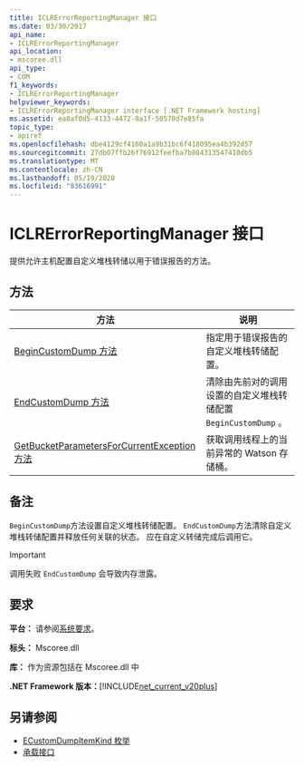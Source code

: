 ```yaml
---
title: ICLRErrorReportingManager 接口
ms.date: 03/30/2017
api_name:
- ICLRErrorReportingManager
api_location:
- mscoree.dll
api_type:
- COM
f1_keywords:
- ICLRErrorReportingManager
helpviewer_keywords:
- ICLRErrorReportingManager interface [.NET Framework hosting]
ms.assetid: ea8af0d5-4133-4472-8a1f-50570d7e85fa
topic_type:
- apiref
ms.openlocfilehash: dbe4129cf4160a1a9b31bc6f418095ea4b392d57
ms.sourcegitcommit: 27db07ffb26f76912feefba7b884313547410db5
ms.translationtype: MT
ms.contentlocale: zh-CN
ms.lasthandoff: 05/19/2020
ms.locfileid: "83616991"
---
```

# <a name="iclrerrorreportingmanager-interface"></a>ICLRErrorReportingManager 接口
提供允许主机配置自定义堆栈转储以用于错误报告的方法。  
  
## <a name="methods"></a>方法  
  
|方法|说明|  
|------------|-----------------|  
|[BeginCustomDump 方法](iclrerrorreportingmanager-begincustomdump-method.md)|指定用于错误报告的自定义堆栈转储配置。|  
|[EndCustomDump 方法](iclrerrorreportingmanager-endcustomdump-method.md)|清除由先前对的调用设置的自定义堆栈转储配置 `BeginCustomDump` 。|  
|[GetBucketParametersForCurrentException 方法](iclrerrorreportingmanager-getbucketparametersforcurrentexception-method.md)|获取调用线程上的当前异常的 Watson 存储桶。|  
  
## <a name="remarks"></a>备注  
 `BeginCustomDump`方法设置自定义堆栈转储配置。 `EndCustomDump`方法清除自定义堆栈转储配置并释放任何关联的状态。 应在自定义转储完成后调用它。  
  
> [!IMPORTANT]
> 调用失败 `EndCustomDump` 会导致内存泄露。  
  
## <a name="requirements"></a>要求  
 **平台：** 请参阅[系统要求](../../get-started/system-requirements.md)。  
  
 **标头：** Mscoree.dll  
  
 **库：** 作为资源包括在 Mscoree.dll 中  
  
 **.NET Framework 版本：**[!INCLUDE[net_current_v20plus](../../../../includes/net-current-v20plus-md.md)]  
  
## <a name="see-also"></a>另请参阅

- [ECustomDumpItemKind 枚举](ecustomdumpitemkind-enumeration.md)
- [承载接口](hosting-interfaces.md)

